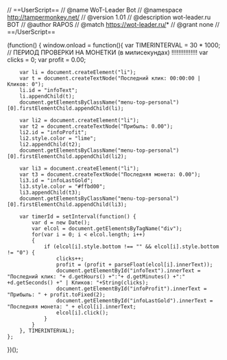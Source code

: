 // ==UserScript==
// @name WoT-Leader Bot
// @namespace http://tampermonkey.net/
// @version 1.01
// @description wot-leader.ru BOT
// @author RAPOS
// @match https://wot-leader.ru/*
// @grant none
// ==/UserScript==

(function() {
    window.onload = function(){
        var TIMERINTERVAL = 30 * 1000; // ПЕРИОД ПРОВЕРКИ НА МОНЕТКИ (в милисекундах) !!!!!!!!!!!!!!!
        var clicks = 0;
        var profit = 0.00;

        var li = document.createElement("li");
        var t = document.createTextNode("Последний клик: 00:00:00 | Кликов: 0");
        li.id = "infoText";
        li.appendChild(t);
        document.getElementsByClassName("menu-top-personal")[0].firstElementChild.appendChild(li);

        var li2 = document.createElement("li");
        var t2 = document.createTextNode("Прибыль: 0.00");
        li2.id = "infoProfit";
        li2.style.color = "lime";
        li2.appendChild(t2);
        document.getElementsByClassName("menu-top-personal")[0].firstElementChild.appendChild(li2);

        var li3 = document.createElement("li");
        var t3 = document.createTextNode("Последняя монета: 0.00");
        li3.id = "infoLastGold";
        li3.style.color = "#ffbd00";
        li3.appendChild(t3);
        document.getElementsByClassName("menu-top-personal")[0].firstElementChild.appendChild(li3);

        var timerId = setInterval(function() {
            var d = new Date();
            var elcol = document.getElementsByTagName("div");
            for(var i = 0; i < elcol.length; i++)
            {
                if (elcol[i].style.bottom !== "" && elcol[i].style.bottom != "0") {
                    clicks++;
                    profit = (profit + parseFloat(elcol[i].innerText));
                    document.getElementById("infoText").innerText = "Последний клик: "+ d.getHours() +":"+ d.getMinutes() +":" +d.getSeconds() +" | Кликов: "+String(clicks);
                    document.getElementById("infoProfit").innerText = "Прибыль: " + profit.toFixed(2);
                    document.getElementById("infoLastGold").innerText = "Последняя монета: " + elcol[i].innerText;
                    elcol[i].click();
                }
            }
        }, TIMERINTERVAL);
    };
})();
